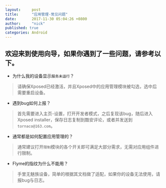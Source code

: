 ```yaml
---
layout:     post
title:      "应用管理-常见问题"
date:       2017-11-30 05:04:26 +0800
author:     "nick"
published: true
categories: Android
---
```


<!-- more -->

## 欢迎来到使用向导，如果你遇到了一些问题，请参考以下。

* 为什么我的设备显示```服务未运行```？
> 请确保Xposed已经激活，并且Xposed中的应用管理模块被勾选，选中后需要重启设备。

* 遇到bug如何上报？
> 首先需要进入主页-设置，打开开发者模式，之后复现该bug，随后进入Xposed installer，保存日志复制到酷安评论，或者并发送到```tornaco@163.com```。

* 通常都是如何配置应用管理的？
> 通常建议打开```限制```模块的各个开关即可满足大部分需求，无需对应用组件进行限制。

* Flyme的指纹为什么不能用？
> 手里无魅族设备，简单的根据其文档做了适配，如果你的设备无法使用，请报bug与日志。